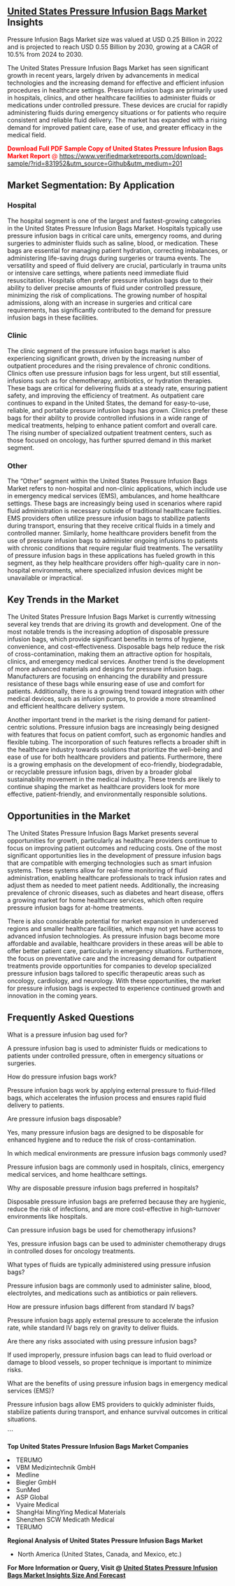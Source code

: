 <h2><a href="https://www.verifiedmarketreports.com/download-sample/?rid=831952&amp;utm_source=Github&amp;utm_medium=201" target="_blank">United States Pressure Infusion Bags Market</a> Insights</h2><p>Pressure Infusion Bags Market size was valued at USD 0.25 Billion in 2022 and is projected to reach USD 0.55 Billion by 2030, growing at a CAGR of 10.5% from 2024 to 2030.</p><p><p>The United States Pressure Infusion Bags Market has seen significant growth in recent years, largely driven by advancements in medical technologies and the increasing demand for effective and efficient infusion procedures in healthcare settings. Pressure infusion bags are primarily used in hospitals, clinics, and other healthcare facilities to administer fluids or medications under controlled pressure. These devices are crucial for rapidly administering fluids during emergency situations or for patients who require consistent and reliable fluid delivery. The market has expanded with a rising demand for improved patient care, ease of use, and greater efficacy in the medical field.</p><p><p><span class=""><span style="color: #ff0000;"><strong>Download Full PDF Sample Copy of United States Pressure Infusion Bags Market Report</strong> @ </span><a href="https://www.verifiedmarketreports.com/download-sample/?rid=831952&amp;utm_source=Github&amp;utm_medium=201" target="_blank">https://www.verifiedmarketreports.com/download-sample/?rid=831952&amp;utm_source=Github&amp;utm_medium=201</a></span></p></p><h2>Market Segmentation: By Application</h2><h3>Hospital</h3><p>The hospital segment is one of the largest and fastest-growing categories in the United States Pressure Infusion Bags Market. Hospitals typically use pressure infusion bags in critical care units, emergency rooms, and during surgeries to administer fluids such as saline, blood, or medication. These bags are essential for managing patient hydration, correcting imbalances, or administering life-saving drugs during surgeries or trauma events. The versatility and speed of fluid delivery are crucial, particularly in trauma units or intensive care settings, where patients need immediate fluid resuscitation. Hospitals often prefer pressure infusion bags due to their ability to deliver precise amounts of fluid under controlled pressure, minimizing the risk of complications. The growing number of hospital admissions, along with an increase in surgeries and critical care requirements, has significantly contributed to the demand for pressure infusion bags in these facilities.</p><h3>Clinic</h3><p>The clinic segment of the pressure infusion bags market is also experiencing significant growth, driven by the increasing number of outpatient procedures and the rising prevalence of chronic conditions. Clinics often use pressure infusion bags for less urgent, but still essential, infusions such as for chemotherapy, antibiotics, or hydration therapies. These bags are critical for delivering fluids at a steady rate, ensuring patient safety, and improving the efficiency of treatment. As outpatient care continues to expand in the United States, the demand for easy-to-use, reliable, and portable pressure infusion bags has grown. Clinics prefer these bags for their ability to provide controlled infusions in a wide range of medical treatments, helping to enhance patient comfort and overall care. The rising number of specialized outpatient treatment centers, such as those focused on oncology, has further spurred demand in this market segment.</p><h3>Other</h3><p>The “Other” segment within the United States Pressure Infusion Bags Market refers to non-hospital and non-clinic applications, which include use in emergency medical services (EMS), ambulances, and home healthcare settings. These bags are increasingly being used in scenarios where rapid fluid administration is necessary outside of traditional healthcare facilities. EMS providers often utilize pressure infusion bags to stabilize patients during transport, ensuring that they receive critical fluids in a timely and controlled manner. Similarly, home healthcare providers benefit from the use of pressure infusion bags to administer ongoing infusions to patients with chronic conditions that require regular fluid treatments. The versatility of pressure infusion bags in these applications has fueled growth in this segment, as they help healthcare providers offer high-quality care in non-hospital environments, where specialized infusion devices might be unavailable or impractical.</p><h2>Key Trends in the Market</h2><p>The United States Pressure Infusion Bags Market is currently witnessing several key trends that are driving its growth and development. One of the most notable trends is the increasing adoption of disposable pressure infusion bags, which provide significant benefits in terms of hygiene, convenience, and cost-effectiveness. Disposable bags help reduce the risk of cross-contamination, making them an attractive option for hospitals, clinics, and emergency medical services. Another trend is the development of more advanced materials and designs for pressure infusion bags. Manufacturers are focusing on enhancing the durability and pressure resistance of these bags while ensuring ease of use and comfort for patients. Additionally, there is a growing trend toward integration with other medical devices, such as infusion pumps, to provide a more streamlined and efficient healthcare delivery system.</p><p>Another important trend in the market is the rising demand for patient-centric solutions. Pressure infusion bags are increasingly being designed with features that focus on patient comfort, such as ergonomic handles and flexible tubing. The incorporation of such features reflects a broader shift in the healthcare industry towards solutions that prioritize the well-being and ease of use for both healthcare providers and patients. Furthermore, there is a growing emphasis on the development of eco-friendly, biodegradable, or recyclable pressure infusion bags, driven by a broader global sustainability movement in the medical industry. These trends are likely to continue shaping the market as healthcare providers look for more effective, patient-friendly, and environmentally responsible solutions.</p><h2>Opportunities in the Market</h2><p>The United States Pressure Infusion Bags Market presents several opportunities for growth, particularly as healthcare providers continue to focus on improving patient outcomes and reducing costs. One of the most significant opportunities lies in the development of pressure infusion bags that are compatible with emerging technologies such as smart infusion systems. These systems allow for real-time monitoring of fluid administration, enabling healthcare professionals to track infusion rates and adjust them as needed to meet patient needs. Additionally, the increasing prevalence of chronic diseases, such as diabetes and heart disease, offers a growing market for home healthcare services, which often require pressure infusion bags for at-home treatments.</p><p>There is also considerable potential for market expansion in underserved regions and smaller healthcare facilities, which may not yet have access to advanced infusion technologies. As pressure infusion bags become more affordable and available, healthcare providers in these areas will be able to offer better patient care, particularly in emergency situations. Furthermore, the focus on preventative care and the increasing demand for outpatient treatments provide opportunities for companies to develop specialized pressure infusion bags tailored to specific therapeutic areas such as oncology, cardiology, and neurology. With these opportunities, the market for pressure infusion bags is expected to experience continued growth and innovation in the coming years.</p><h2>Frequently Asked Questions</h2><p>What is a pressure infusion bag used for?</p><p>A pressure infusion bag is used to administer fluids or medications to patients under controlled pressure, often in emergency situations or surgeries.</p><p>How do pressure infusion bags work?</p><p>Pressure infusion bags work by applying external pressure to fluid-filled bags, which accelerates the infusion process and ensures rapid fluid delivery to patients.</p><p>Are pressure infusion bags disposable?</p><p>Yes, many pressure infusion bags are designed to be disposable for enhanced hygiene and to reduce the risk of cross-contamination.</p><p>In which medical environments are pressure infusion bags commonly used?</p><p>Pressure infusion bags are commonly used in hospitals, clinics, emergency medical services, and home healthcare settings.</p><p>Why are disposable pressure infusion bags preferred in hospitals?</p><p>Disposable pressure infusion bags are preferred because they are hygienic, reduce the risk of infections, and are more cost-effective in high-turnover environments like hospitals.</p><p>Can pressure infusion bags be used for chemotherapy infusions?</p><p>Yes, pressure infusion bags can be used to administer chemotherapy drugs in controlled doses for oncology treatments.</p><p>What types of fluids are typically administered using pressure infusion bags?</p><p>Pressure infusion bags are commonly used to administer saline, blood, electrolytes, and medications such as antibiotics or pain relievers.</p><p>How are pressure infusion bags different from standard IV bags?</p><p>Pressure infusion bags apply external pressure to accelerate the infusion rate, while standard IV bags rely on gravity to deliver fluids.</p><p>Are there any risks associated with using pressure infusion bags?</p><p>If used improperly, pressure infusion bags can lead to fluid overload or damage to blood vessels, so proper technique is important to minimize risks.</p><p>What are the benefits of using pressure infusion bags in emergency medical services (EMS)?</p><p>Pressure infusion bags allow EMS providers to quickly administer fluids, stabilize patients during transport, and enhance survival outcomes in critical situations.</p>```</p><p><strong>Top United States Pressure Infusion Bags Market Companies</strong></p><div data-test-id=""><p><li>TERUMO</li><li> VBM Medizintechnik GmbH</li><li> Medline</li><li> Biegler GmbH</li><li> SunMed</li><li> ASP Global</li><li> Vyaire Medical</li><li> ShangHai MingYing Medical Materials</li><li> Shenzhen SCW Medicath Medical</li><li> TERUMO</li></p><div><strong>Regional Analysis of&nbsp;United States Pressure Infusion Bags Market</strong></div><ul><li dir="ltr"><p dir="ltr">North America&nbsp;(United States, Canada, and Mexico, etc.)</p></li></ul><p><strong>For More Information or Query, Visit @&nbsp;</strong><strong><a href="https://www.verifiedmarketreports.com/product/pressure-infusion-bags-market/?utm_source=Github&amp;utm_medium=201" target="_blank">United States Pressure Infusion Bags Market Insights Size And Forecast</a></strong></p></div>
